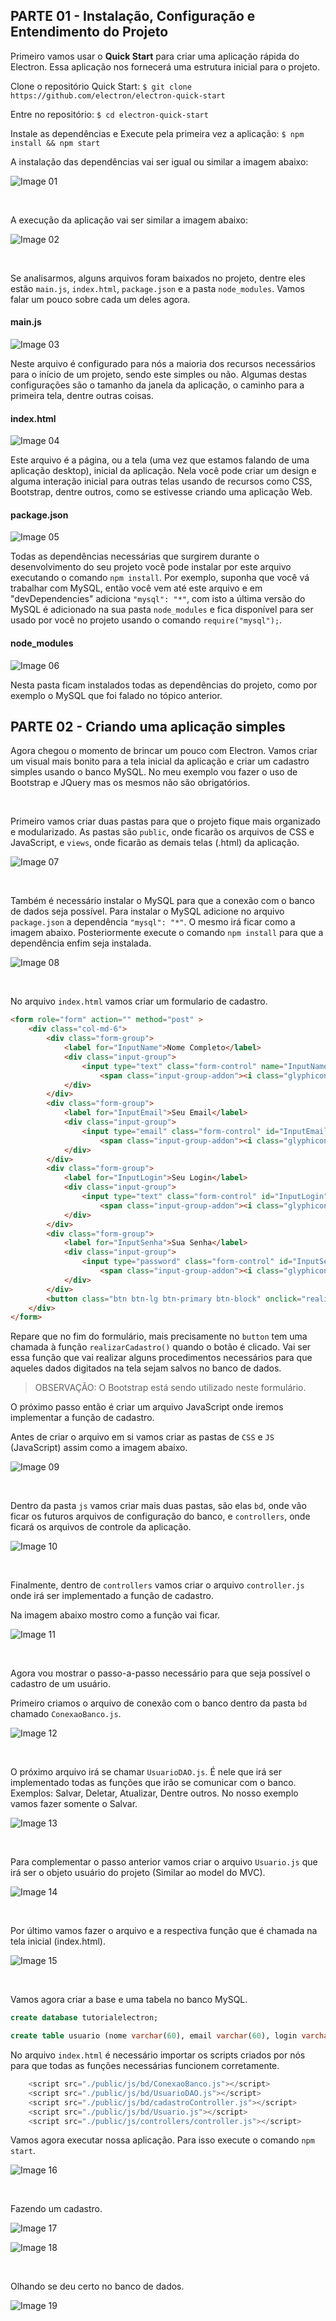 ## PARTE 01 - Instalação, Configuração e Entendimento do Projeto ##

Primeiro vamos usar o <b>Quick Start</b> para criar uma aplicação rápida do Electron. Essa aplicação nos fornecerá uma estrutura inicial para o projeto.

Clone o repositório Quick Start:
`$ git clone https://github.com/electron/electron-quick-start`

Entre no repositório:
`$ cd electron-quick-start`

Instale as dependências e Execute pela primeira vez a aplicação:
`$ npm install && npm start`

A instalação das dependências vai ser igual ou similar a imagem abaixo:

![Image 01](https://github.com/netodeolino/Tutoriais/blob/master/Criando%20uma%20aplica%C3%A7%C3%A3o%20Desktop%20com%20o%20Electron/Images/img01.png?raw=true)

<br/>

A execução da aplicação vai ser similar a imagem abaixo:

![Image 02](https://github.com/netodeolino/Tutoriais/blob/master/Criando%20uma%20aplica%C3%A7%C3%A3o%20Desktop%20com%20o%20Electron/Images/img02.png?raw=true)

<br/>

Se analisarmos, alguns arquivos foram baixados no projeto, dentre eles estão `main.js`, `index.html`, `package.json` e a pasta `node_modules`. Vamos falar um pouco sobre cada um deles agora.

#### main.js ####

![Image 03](https://github.com/netodeolino/Tutoriais/blob/master/Criando%20uma%20aplica%C3%A7%C3%A3o%20Desktop%20com%20o%20Electron/Images/img03.png?raw=true)

Neste arquivo é configurado para nós a maioria dos recursos necessários para o início de um projeto, sendo este simples ou não. Algumas destas configurações são o tamanho da janela da aplicação, o caminho para a primeira tela, dentre outras coisas.

#### index.html ####

![Image 04](https://github.com/netodeolino/Tutoriais/blob/master/Criando%20uma%20aplica%C3%A7%C3%A3o%20Desktop%20com%20o%20Electron/Images/img04.png?raw=true)

Este arquivo é a página, ou a tela (uma vez que estamos falando de uma aplicação desktop), inicial da aplicação. Nela você pode criar um design e alguma interação inicial para outras telas usando de recursos como CSS, Bootstrap, dentre outros, como se estivesse criando uma aplicação Web.

#### package.json ####

![Image 05](https://github.com/netodeolino/Tutoriais/blob/master/Criando%20uma%20aplica%C3%A7%C3%A3o%20Desktop%20com%20o%20Electron/Images/img05.png?raw=true)

Todas as dependências necessárias que surgirem durante o desenvolvimento do seu projeto você pode instalar por este arquivo executando o comando `npm install`. Por exemplo, suponha que você vá trabalhar com MySQL, então você vem até este arquivo e em "devDependencies" adiciona `"mysql": "*"`, com isto a última versão do MySQL é adicionado na sua pasta `node_modules` e fica disponível para ser usado por você no projeto usando o comando <code>require("mysql");</code>.

#### node_modules ####

![Image 06](https://github.com/netodeolino/Tutoriais/blob/master/Criando%20uma%20aplica%C3%A7%C3%A3o%20Desktop%20com%20o%20Electron/Images/img06.png?raw=true)

Nesta pasta ficam instalados todas as dependências do projeto, como por exemplo o MySQL que foi falado no tópico anterior.


## PARTE 02 - Criando uma aplicação simples ##

Agora chegou o momento de brincar um pouco com Electron. Vamos criar um visual mais bonito para a tela inicial da aplicação e criar um cadastro simples usando o banco MySQL. No meu exemplo vou fazer o uso de Bootstrap e JQuery mas os mesmos não são obrigatórios.

<br/>

Primeiro vamos criar duas pastas para que o projeto fique mais organizado e modularizado. As pastas são `public`, onde ficarão os arquivos de CSS e JavaScript, e `views`, onde ficarão as demais telas (.html) da aplicação.

![Image 07](https://github.com/netodeolino/Tutoriais/blob/master/Criando%20uma%20aplica%C3%A7%C3%A3o%20Desktop%20com%20o%20Electron/Images/img07.png?raw=true)

<br/>

Também é necessário instalar o MySQL para que a conexão com o banco de dados seja possível.
Para instalar o MySQL adicione no arquivo `package.json` a dependência `"mysql": "*"`. O mesmo irá ficar como a imagem abaixo. Posteriormente execute o comando `npm install` para que a dependência enfim seja instalada.

![Image 08](https://github.com/netodeolino/Tutoriais/blob/master/Criando%20uma%20aplica%C3%A7%C3%A3o%20Desktop%20com%20o%20Electron/Images/img08.png?raw=true)

<br/>

No arquivo `index.html` vamos criar um formulario de cadastro.

```html
<form role="form" action="" method="post" >
    <div class="col-md-6">
        <div class="form-group">
            <label for="InputName">Nome Completo</label>
            <div class="input-group">
                <input type="text" class="form-control" name="InputName" id="InputName" placeholder="Nome Completo" required>
                    <span class="input-group-addon"><i class="glyphicon glyphicon-ok form-control-feedback"></i></span>
            </div>
        </div>
        <div class="form-group">
            <label for="InputEmail">Seu Email</label>
            <div class="input-group">
                <input type="email" class="form-control" id="InputEmail" name="InputEmail" placeholder="Email" required  >
                    <span class="input-group-addon"><i class="glyphicon glyphicon-ok form-control-feedback"></i></span>
            </div>
        </div>
        <div class="form-group">
            <label for="InputLogin">Seu Login</label>
            <div class="input-group">
                <input type="text" class="form-control" id="InputLogin" name="InputLogin" placeholder="Login" required  >
                    <span class="input-group-addon"><i class="glyphicon glyphicon-ok form-control-feedback"></i></span>
            </div>
        </div>
        <div class="form-group">
            <label for="InputSenha">Sua Senha</label>
            <div class="input-group">
                <input type="password" class="form-control" id="InputSenha" name="InputSenha" placeholder="Senha" required  >
                    <span class="input-group-addon"><i class="glyphicon glyphicon-ok form-control-feedback"></i></span>
            </div>
        </div>
        <button class="btn btn-lg btn-primary btn-block" onclick="realizarCadastro()" type="button">Cadastrar</button>
    </div>
</form>
```

Repare que no fim do formulário, mais precisamente no `button` tem uma chamada à função `realizarCadastro()` quando o botão é clicado. Vai ser essa função que vai realizar alguns procedimentos necessários para que aqueles dados digitados na tela sejam salvos no banco de dados.

> OBSERVAÇÃO: O Bootstrap está sendo utilizado neste formulário.

O próximo passo então é criar um arquivo JavaScript onde iremos implementar a função de cadastro.

Antes de criar o arquivo em si vamos criar as pastas de `CSS` e `JS` (JavaScript) assim como a imagem abaixo.

![Image 09](https://github.com/netodeolino/Tutoriais/blob/master/Criando%20uma%20aplica%C3%A7%C3%A3o%20Desktop%20com%20o%20Electron/Images/img09.png?raw=true)

<br/>

Dentro da pasta `js` vamos criar mais duas pastas, são elas `bd`, onde vão ficar os futuros arquivos de configuração do banco, e  `controllers`, onde ficará os arquivos de controle da aplicação.

![Image 10](https://github.com/netodeolino/Tutoriais/blob/master/Criando%20uma%20aplica%C3%A7%C3%A3o%20Desktop%20com%20o%20Electron/Images/img10.png?raw=true)

<br/>

Finalmente, dentro de `controllers` vamos criar o arquivo `controller.js` onde irá ser implementado a função de cadastro.

Na imagem abaixo mostro como a função vai ficar.

![Image 11](https://github.com/netodeolino/Tutoriais/blob/master/Criando%20uma%20aplica%C3%A7%C3%A3o%20Desktop%20com%20o%20Electron/Images/img11.png?raw=true)

<br/>

Agora vou mostrar o passo-a-passo necessário para que seja possível o cadastro de um usuário.

Primeiro criamos o arquivo de conexão com o banco dentro da pasta `bd` chamado `ConexaoBanco.js`.

![Image 12](https://github.com/netodeolino/Tutoriais/blob/master/Criando%20uma%20aplica%C3%A7%C3%A3o%20Desktop%20com%20o%20Electron/Images/img12.png?raw=true)

<br/>

O próximo arquivo irá se chamar `UsuarioDAO.js`. É nele que irá ser implementado todas as funções que irão se comunicar com o banco. Exemplos: Salvar, Deletar, Atualizar, Dentre outros. No nosso exemplo vamos fazer somente o Salvar.

![Image 13](https://github.com/netodeolino/Tutoriais/blob/master/Criando%20uma%20aplica%C3%A7%C3%A3o%20Desktop%20com%20o%20Electron/Images/img13.png?raw=true)

<br/>

Para complementar o passo anterior vamos criar o arquivo `Usuario.js` que irá ser o objeto usuário do projeto (Similar ao model do MVC).

![Image 14](https://github.com/netodeolino/Tutoriais/blob/master/Criando%20uma%20aplica%C3%A7%C3%A3o%20Desktop%20com%20o%20Electron/Images/img14.png?raw=true)

<br/>

Por último vamos fazer o arquivo e a respectiva função que é chamada na tela inicial (index.html).

![Image 15](https://github.com/netodeolino/Tutoriais/blob/master/Criando%20uma%20aplica%C3%A7%C3%A3o%20Desktop%20com%20o%20Electron/Images/img15.png?raw=true)

<br/>

Vamos agora criar a base e uma tabela no banco MySQL.

```sql
create database tutorialelectron;

create table usuario (nome varchar(60), email varchar(60), login varchar(30), senha varchar(30));
```

No arquivo `index.html` é necessário importar os scripts criados por nós para que todas as funções necessárias funcionem corretamente.

```javascript
	<script src="./public/js/bd/ConexaoBanco.js"></script>
    <script src="./public/js/bd/UsuarioDAO.js"></script>
    <script src="./public/js/bd/cadastroController.js"></script>
    <script src="./public/js/bd/Usuario.js"></script>
	<script src="./public/js/controllers/controller.js"></script>
```

Vamos agora executar nossa aplicação. Para isso execute o comando `npm start`.

![Image 16](https://github.com/netodeolino/Tutoriais/blob/master/Criando%20uma%20aplica%C3%A7%C3%A3o%20Desktop%20com%20o%20Electron/Images/img16.png?raw=true)

<br/>

Fazendo um cadastro.

![Image 17](https://github.com/netodeolino/Tutoriais/blob/master/Criando%20uma%20aplica%C3%A7%C3%A3o%20Desktop%20com%20o%20Electron/Images/img17.png?raw=true)

![Image 18](https://github.com/netodeolino/Tutoriais/blob/master/Criando%20uma%20aplica%C3%A7%C3%A3o%20Desktop%20com%20o%20Electron/Images/img18.png?raw=true)

<br/>

Olhando se deu certo no banco de dados.

![Image 19](https://github.com/netodeolino/Tutoriais/blob/master/Criando%20uma%20aplica%C3%A7%C3%A3o%20Desktop%20com%20o%20Electron/Images/img19.png?raw=true)
